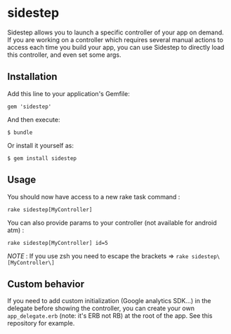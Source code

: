 # sidestep

Sidestep allows you to launch a specific controller of your app on demand. If you are working on a controller which requires several manual actions to access each time you build your app, you can use Sidestep to directly load this controller, and even set some args.

## Installation

Add this line to your application's Gemfile:

    gem 'sidestep'

And then execute:

    $ bundle

Or install it yourself as:

    $ gem install sidestep

## Usage

You should now have access to a new rake task command :

    rake sidestep[MyController]

You can also provide params to your controller (not available for android atm) :

    rake sidestep[MyController] id=5

*NOTE* : If you use zsh you need to escape the brackets => `rake sidestep\[MyController\]`

## Custom behavior

If you need to add custom initialization (Google analytics SDK...) in the delegate before showing the controller, you can create your own `app_delegate.erb` (note: it's ERB not RB) at the root of the app. See this repository for example.
